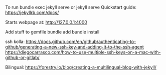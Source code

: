 To run
bundle exec jekyll serve
or 
jekyll serve
Quickstart guide:
https://jekyllrb.com/docs/

Starts webpage at:
http://127.0.0.1:4000

Add stuff to gemfile
bundle add <what to install>
bundle install <what to install>

ssh kolla:
https://docs.github.com/en/github/authenticating-to-github/generating-a-new-ssh-key-and-adding-it-to-the-ssh-agent
https://diegocarrasco.com/how-to-use-multiple-ssh-keys-on-a-mac-with-github-or-gitlab/

Bilingual:
https://forestry.io/blog/creating-a-multilingual-blog-with-jekyll/